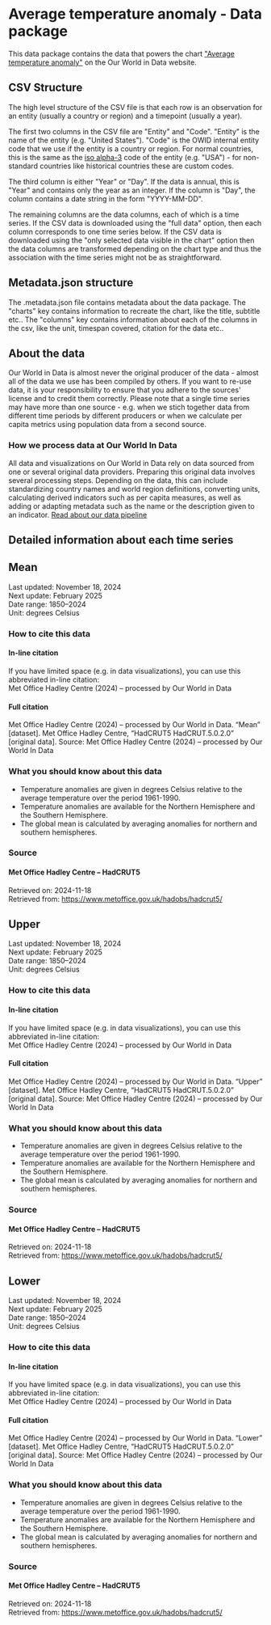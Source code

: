 # Average temperature anomaly - Data package

This data package contains the data that powers the chart ["Average temperature anomaly"](https://ourworldindata.org/grapher/temperature-anomaly?v=1&csvType=full&useColumnShortNames=false) on the Our World in Data website.

## CSV Structure

The high level structure of the CSV file is that each row is an observation for an entity (usually a country or region) and a timepoint (usually a year).

The first two columns in the CSV file are "Entity" and "Code". "Entity" is the name of the entity (e.g. "United States"). "Code" is the OWID internal entity code that we use if the entity is a country or region. For normal countries, this is the same as the [iso alpha-3](https://en.wikipedia.org/wiki/ISO_3166-1_alpha-3) code of the entity (e.g. "USA") - for non-standard countries like historical countries these are custom codes.

The third column is either "Year" or "Day". If the data is annual, this is "Year" and contains only the year as an integer. If the column is "Day", the column contains a date string in the form "YYYY-MM-DD".

The remaining columns are the data columns, each of which is a time series. If the CSV data is downloaded using the "full data" option, then each column corresponds to one time series below. If the CSV data is downloaded using the "only selected data visible in the chart" option then the data columns are transformed depending on the chart type and thus the association with the time series might not be as straightforward.

## Metadata.json structure

The .metadata.json file contains metadata about the data package. The "charts" key contains information to recreate the chart, like the title, subtitle etc.. The "columns" key contains information about each of the columns in the csv, like the unit, timespan covered, citation for the data etc..

## About the data

Our World in Data is almost never the original producer of the data - almost all of the data we use has been compiled by others. If you want to re-use data, it is your responsibility to ensure that you adhere to the sources' license and to credit them correctly. Please note that a single time series may have more than one source - e.g. when we stich together data from different time periods by different producers or when we calculate per capita metrics using population data from a second source.

### How we process data at Our World In Data
All data and visualizations on Our World in Data rely on data sourced from one or several original data providers. Preparing this original data involves several processing steps. Depending on the data, this can include standardizing country names and world region definitions, converting units, calculating derived indicators such as per capita measures, as well as adding or adapting metadata such as the name or the description given to an indicator.
[Read about our data pipeline](https://docs.owid.io/projects/etl/)

## Detailed information about each time series


## Mean
Last updated: November 18, 2024  
Next update: February 2025  
Date range: 1850–2024  
Unit: degrees Celsius  


### How to cite this data

#### In-line citation
If you have limited space (e.g. in data visualizations), you can use this abbreviated in-line citation:  
Met Office Hadley Centre (2024) – processed by Our World in Data

#### Full citation
Met Office Hadley Centre (2024) – processed by Our World in Data. “Mean” [dataset]. Met Office Hadley Centre, “HadCRUT5 HadCRUT.5.0.2.0” [original data].
Source: Met Office Hadley Centre (2024) – processed by Our World In Data

### What you should know about this data
* Temperature anomalies are given in degrees Celsius relative to the average temperature over the period 1961-1990.
* Temperature anomalies are available for the Northern Hemisphere and the Southern Hemisphere.
* The global mean is calculated by averaging anomalies for northern and southern hemispheres.

### Source

#### Met Office Hadley Centre – HadCRUT5
Retrieved on: 2024-11-18  
Retrieved from: https://www.metoffice.gov.uk/hadobs/hadcrut5/  


## Upper
Last updated: November 18, 2024  
Next update: February 2025  
Date range: 1850–2024  
Unit: degrees Celsius  


### How to cite this data

#### In-line citation
If you have limited space (e.g. in data visualizations), you can use this abbreviated in-line citation:  
Met Office Hadley Centre (2024) – processed by Our World in Data

#### Full citation
Met Office Hadley Centre (2024) – processed by Our World in Data. “Upper” [dataset]. Met Office Hadley Centre, “HadCRUT5 HadCRUT.5.0.2.0” [original data].
Source: Met Office Hadley Centre (2024) – processed by Our World In Data

### What you should know about this data
* Temperature anomalies are given in degrees Celsius relative to the average temperature over the period 1961-1990.
* Temperature anomalies are available for the Northern Hemisphere and the Southern Hemisphere.
* The global mean is calculated by averaging anomalies for northern and southern hemispheres.

### Source

#### Met Office Hadley Centre – HadCRUT5
Retrieved on: 2024-11-18  
Retrieved from: https://www.metoffice.gov.uk/hadobs/hadcrut5/  


## Lower
Last updated: November 18, 2024  
Next update: February 2025  
Date range: 1850–2024  
Unit: degrees Celsius  


### How to cite this data

#### In-line citation
If you have limited space (e.g. in data visualizations), you can use this abbreviated in-line citation:  
Met Office Hadley Centre (2024) – processed by Our World in Data

#### Full citation
Met Office Hadley Centre (2024) – processed by Our World in Data. “Lower” [dataset]. Met Office Hadley Centre, “HadCRUT5 HadCRUT.5.0.2.0” [original data].
Source: Met Office Hadley Centre (2024) – processed by Our World In Data

### What you should know about this data
* Temperature anomalies are given in degrees Celsius relative to the average temperature over the period 1961-1990.
* Temperature anomalies are available for the Northern Hemisphere and the Southern Hemisphere.
* The global mean is calculated by averaging anomalies for northern and southern hemispheres.

### Source

#### Met Office Hadley Centre – HadCRUT5
Retrieved on: 2024-11-18  
Retrieved from: https://www.metoffice.gov.uk/hadobs/hadcrut5/  


    